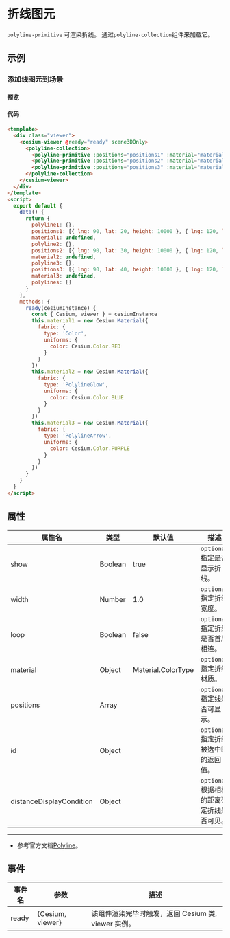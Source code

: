 # 折线图元

`polyline-primitive` 可渲染折线。 通过`polyline-collection`组件来加载它。

## 示例

### 添加线图元到场景

#### 预览

<doc-preview>
  <template>
    <div class="viewer">
      <cesium-viewer @ready="ready" scene3DOnly>
        <polyline-collection>
          <polyline-primitive :positions="positions1" :material="material1" :width="5"></polyline-primitive>
          <polyline-primitive :positions="positions2" :material="material2" :width="10"></polyline-primitive>
          <polyline-primitive :positions="positions3" :material="material3" :width="10"></polyline-primitive>
        </polyline-collection>
      </cesium-viewer>
    </div>
  </template>
  <script>
    export default {
      data () {
        return {
          polyline1: {},
          positions1: [{lng: 90, lat: 20, height: 10000}, {lng: 120, lat: 20, height: 10000}],
          material1: undefined,
          polyline2: {},
          positions2: [{lng: 90, lat: 30, height: 10000}, {lng: 120, lat: 30, height: 10000}],
          material2: undefined,
          polyline3: {},
          positions3: [{lng: 90, lat: 40, height: 10000}, {lng: 120, lat: 40, height: 10000}],
          material3: undefined,
          polylines: []
        }
      },
      methods: {
        ready (cesiumInstance) {
          const {Cesium, viewer} = cesiumInstance
          this.material1 = new Cesium.Material({
            fabric: {
              type: 'Color',
              uniforms: {
                  color: Cesium.Color.RED
              }
            }
          })
          this.material2 = new Cesium.Material({
            fabric: {
              type: 'PolylineGlow',
              uniforms: {
                  color: Cesium.Color.BLUE
              }
            }
          })
          this.material3 = new Cesium.Material({
            fabric: {
              type: 'PolylineArrow',
              uniforms: {
                  color: Cesium.Color.PURPLE
              }
            }
          })
        }
      }
    }
  </script>
</doc-preview>

#### 代码

```html
<template>
  <div class="viewer">
    <cesium-viewer @ready="ready" scene3DOnly>
      <polyline-collection>
        <polyline-primitive :positions="positions1" :material="material1" :width="5"></polyline-primitive>
        <polyline-primitive :positions="positions2" :material="material2" :width="10"></polyline-primitive>
        <polyline-primitive :positions="positions3" :material="material3" :width="10"></polyline-primitive>
      </polyline-collection>
    </cesium-viewer>
  </div>
</template>
<script>
  export default {
    data() {
      return {
        polyline1: {},
        positions1: [{ lng: 90, lat: 20, height: 10000 }, { lng: 120, lat: 20, height: 10000 }],
        material1: undefined,
        polyline2: {},
        positions2: [{ lng: 90, lat: 30, height: 10000 }, { lng: 120, lat: 30, height: 10000 }],
        material2: undefined,
        polyline3: {},
        positions3: [{ lng: 90, lat: 40, height: 10000 }, { lng: 120, lat: 40, height: 10000 }],
        material3: undefined,
        polylines: []
      }
    },
    methods: {
      ready(cesiumInstance) {
        const { Cesium, viewer } = cesiumInstance
        this.material1 = new Cesium.Material({
          fabric: {
            type: 'Color',
            uniforms: {
              color: Cesium.Color.RED
            }
          }
        })
        this.material2 = new Cesium.Material({
          fabric: {
            type: 'PolylineGlow',
            uniforms: {
              color: Cesium.Color.BLUE
            }
          }
        })
        this.material3 = new Cesium.Material({
          fabric: {
            type: 'PolylineArrow',
            uniforms: {
              color: Cesium.Color.PURPLE
            }
          }
        })
      }
    }
  }
</script>
```

## 属性

| 属性名                   | 类型    | 默认值             | 描述                                        |
| ------------------------ | ------- | ------------------ | ------------------------------------------- |
| show                     | Boolean | true               | `optional` 指定是否显示折线。               |
| width                    | Number  | 1.0                | `optional` 指定折线宽度。                   |
| loop                     | Boolean | false              | `optional` 指定折线是否首尾相连。           |
| material                 | Object  | Material.ColorType | `optional` 指定折线材质。                   |
| positions                | Array   |                    | `optional` 指定线是否可显示。               |
| id                       | Object  |                    | `optional` 指定折线被选中时的返回值。       |
| distanceDisplayCondition | Object  |                    | `optional` 根据相机的距离确定折线是否可见。 |

---

- 参考官方文档[Polyline](https://cesium.com/docs/cesiumjs-ref-doc/Polyline.html)。

## 事件

| 事件名 | 参数             | 描述                                                |
| ------ | ---------------- | --------------------------------------------------- |
| ready  | {Cesium, viewer} | 该组件渲染完毕时触发，返回 Cesium 类, viewer 实例。 |
